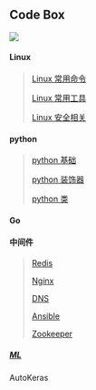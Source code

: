 ## Code Box

<img src="https://avatars3.githubusercontent.com/u/21237232?s=460&v=4">

#### Linux

> [Linux 常用命令](./Code/Linux%20shell.md)
>
> [Linux 常用工具](./Code/Linux%20tools.md)
>
> [Linux 安全相关](./Code/Linux%20security.md)

#### python

> [python 基础](./Code/python/python.md)
>
> [python 装饰器](./Code/python/python\_decorator.md)
>
> [python 类](./Code/python/python\_class.md)

#### Go



#### 中间件

> [Redis](./Middleware/Redis.md)
>
> [Nginx](./Middleware/nginx.md)
>
> [DNS](./Middleware/DNS.md)
>
> [Ansible](./Middleware/Ansible.md)
>
> [Zookeeper](./Middleware/ZooKeeper.md)

##### [ML](https://mp.weixin.qq.com/s/TjpCoyZRT1kI0M6y7pSeiQ)

AutoKeras

